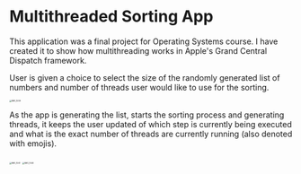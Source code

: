# Multithreaded Sorting App

This application was a final project for Operating Systems course. I have created it to show how multithreading works in Apple's Grand Central Dispatch framework. 

User is given a choice to select the size of the randomly generated list of numbers and number of threads user would like to use for the sorting. 

<img src="https://i.imgur.com/R97Qued.png" alt="IMG_1039" style="zoom:25%;" />



As the app is generating the list, starts the sorting process and generating threads, it keeps the user updated of which step is currently being executed and what is the exact number of threads are currently running (also denoted with emojis).

<img src="https://i.imgur.com/cjDrzQJ.png" alt="IMG_1041" style="zoom:25%;" />



<img src="https://i.imgur.com/vLOkPv8.png" alt="IMG_1040" style="zoom:25%;" />

